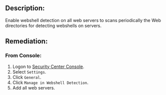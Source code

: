 ## Description:

Enable webshell detection on all web servers to scans periodically the Web directories for detecting webshells on servers.

## Remediation:

### From Console:

1. Logon to [Security Center Console](https://yundun.console.aliyun.com/).
2. Select `Settings`.
3. Click `General`.
4. Click `Manage in Webshell Detection`.
5. Add all web servers.